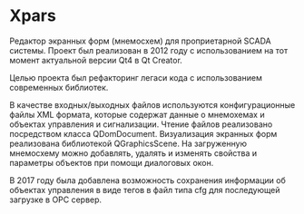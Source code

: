 # Xpars
Редактор экранных форм (мнемосхем) для проприетарной SCADA системы.
Проект был реализован в 2012 году с использованием на тот момент актуальной версии Qt4 в Qt Creator.

Целью проекта был рефакторинг легаси кода с использованием современных библиотек. 

В качестве входных/выходных файлов используются конфигурационные файлы XML формата, которые содержат данные о мнемохемах и объектах управления и сигнализации.
Чтение файлов реализовано посредством класса QDomDocument. Визуализация экранных форм реализована библиотекой QGraphicsScene.
На загруженную мнемосхему можно добавлять, удалять и изменять свойства и параметры объектов при помощи диалоговых окон.  

В 2017 году была добавлена возможность сохранения информации об объектах управления в виде тегов в файл типа cfg для последующей загрузке в OPC сервер.
